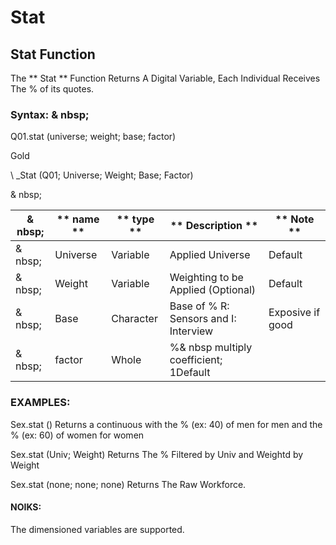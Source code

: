 # Stat

## Stat Function

The ** Stat ** Function Returns A Digital Variable, Each Individual Receives The % of its quotes.

### Syntax: & nbsp;

Q01.stat (universe; weight; base; factor)

Gold

\ _Stat (Q01; Universe; Weight; Base; Factor)

& nbsp;

| & nbsp; | ** name ** | ** type ** | ** Description ** | ** Note ** |
| --- | --- | --- | --- | --- |
| & nbsp; | Universe | Variable | Applied Universe | Default |
| & nbsp; | Weight | Variable | Weighting to be Applied (Optional) | Default |
| & nbsp; | Base | Character | Base of % R: Sensors and I: Interview | Exposive if good |
| & nbsp; | factor | Whole |%& nbsp multiply coefficient; &#49;Default |

### EXAMPLES:

Sex.stat () Returns a continuous with the % (ex: 40) of men for men and the % (ex: 60) of women for women

Sex.stat (Univ; Weight) Returns The % Filtered by Univ and Weightd by Weight

Sex.stat (none; none; none) Returns The Raw Workforce.

#### NOIKS:

The dimensioned variables are supported.